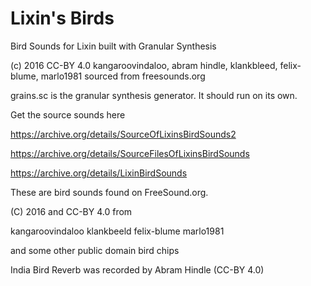 # Lixin's Birds

Bird Sounds for Lixin built with Granular Synthesis

(c) 2016 CC-BY 4.0 kangaroovindaloo, abram hindle, klankbleed, felix-blume, marlo1981 sourced from freesounds.org

grains.sc is the granular synthesis generator. It should run on its own.

Get the source sounds here

https://archive.org/details/SourceOfLixinsBirdSounds2

https://archive.org/details/SourceFilesOfLixinsBirdSounds

https://archive.org/details/LixinBirdSounds

These are bird sounds found on FreeSound.org.

(C) 2016 and CC-BY 4.0 from

kangaroovindaloo
klankbeeld
felix-blume
marlo1981

and some other public domain bird chips

India Bird Reverb was recorded by Abram Hindle (CC-BY 4.0)

